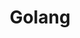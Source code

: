 ---
title: "Golang"
description: "Welcome back to your Go programming journey! As you start to feel more comfortable with the basics of Go, it's crucial to dive deeper into the core components that you will use in almost every Go program you write. This blog explores Go’s data types, variables, constants, basic operators, and control structures, providing a comprehensive guide to help you master the foundational concepts."
icon: "folder"
draft: false
---